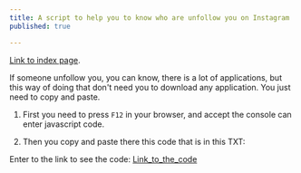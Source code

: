 ```yaml
---
title: A script to help you to know who are unfollow you on Instagram
published: true

---
```


[Link to index page](/).

If someone unfollow you, you can know, there is a lot of applications, but this way of doing that don't need you to download any application. You just need to copy and paste.

1) First you need to press `F12` in your browser, and accept the console can enter javascript code.

2) Then you copy and paste there this code that is in this TXT:

Enter to the link to see the code: [Link_to_the_code](https://pastebin.com/zd6qJ77Z)
